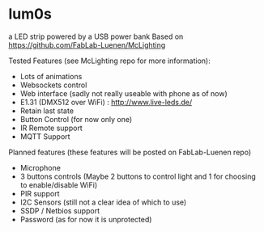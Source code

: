 # lum0s
 
a LED strip powered by a USB power bank
Based on https://github.com/FabLab-Luenen/McLighting

[](documentations/fusion360_image.png)

Tested Features (see McLighting repo for more information):
* Lots of animations
* Websockets control
* Web interface (sadly not really useable with phone as of now)
* E1.31 (DMX512 over WiFi) : http://www.live-leds.de/
* Retain last state
* Button Control (for now only one)
* IR Remote support
* MQTT Support

Planned features (these features will be posted on FabLab-Luenen repo)
* Microphone
* 3 buttons controls (Maybe 2 buttons to control light and 1 for choosing to enable/disable WiFi)
* PIR support
* I2C Sensors (still not a clear idea of which to use)
* SSDP / Netbios support
* Password (as for now it is unprotected)

[](documentations/schematics.png)
